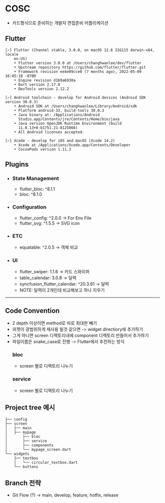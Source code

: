 # COSC
- 카드형식으로 준비하는 개발자 면접준비 어플리케이션

## Flutter
```data
[✓] Flutter (Channel stable, 3.0.0, on macOS 12.6 21G115 darwin-x64, locale
    en-US)
    • Flutter version 3.0.0 at /Users/changhwanlee/dev/flutter
    • Upstream repository https://github.com/flutter/flutter.git
    • Framework revision ee4e09cce0 (7 months ago), 2022-05-09 16:45:18 -0700
    • Engine revision d1b9a6938a
    • Dart version 2.17.0
    • DevTools version 2.12.2

[✓] Android toolchain - develop for Android devices (Android SDK version 30.0.3)
    • Android SDK at /Users/changhwanlee/Library/Android/sdk
    • Platform android-33, build-tools 30.0.3
    • Java binary at: /Applications/Android
      Studio.app/Contents/jre/Contents/Home/bin/java
    • Java version OpenJDK Runtime Environment (build
      11.0.13+0-b1751.21-8125866)
    • All Android licenses accepted.

[✓] Xcode - develop for iOS and macOS (Xcode 14.2)
    • Xcode at /Applications/Xcode.app/Contents/Developer
    • CocoaPods version 1.11.3
```

## Plugins
- ### State Management
  - flutter_bloc: ^8.1.1
  - bloc: ^8.1.0

- ### Configuration
  - flutter_config: ^2.0.0 -> For Env File
  - flutter_svg: ^1.5.5 -> SVG icon

- ### ETC
  - equatable: ^2.0.5 -> 객체 비교

- ### UI
  - flutter_swiper: 1.1.6 -> 카드 스와이퍼
  - table_calendar: 3.0.8 -> 달력
  - syncfusion_flutter_calendar: ^20.3.61 -> 달력
  - NOTE: 달력이 2개인데 비교해보고 하나 지우기
---

## Code Convention
- 2 depth 이상이면 method로 따로 최대한 빼기
- 위젯이 광범위하게 재사용 될것 같으면 -> widget directiory에 추가하기
- 그게 아니면 screen 디랙토리내에 component 디랙토리 만들어서 추가하기
- 파일이름은 snake_case로 진행 -> Flutter에서 추천하는 방식
  ### bloc
  - screen 별로 디랙토리 나누기
  ### service
  - screen 별로 디랙토리 나누기

## Project tree 예시

```data
├── config
├── screen
│   ├── main
│   ├── mypage
│       ├── bloc
│       ├── service
│       ├── components
│       └── mypage_screen.dart
└── widgets
    ├── textbox
    │   └── circular_textbox.dart
    └── buttons
```

## Branch 전략
- Git Flow (?) -> main, develop, feature, hotfix, release